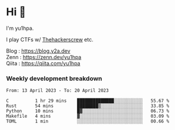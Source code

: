 # Hi 👋

I'm yu1hpa.

I play CTFs w/ [Thehackerscrew](https://www.thehackerscrew.team/) etc.

Blog : https://blog.y2a.dev  
Zenn : https://zenn.dev/yu1hpa  
Qiita : https://qiita.com/yu1hpa  

### Weekly development breakdown

<!--START_SECTION:waka-->

```text
From: 13 April 2023 - To: 20 April 2023

C          1 hr 29 mins    ██████████████░░░░░░░░░░░   55.67 %
Rust       54 mins         ████████▒░░░░░░░░░░░░░░░░   33.85 %
Python     10 mins         █▓░░░░░░░░░░░░░░░░░░░░░░░   06.73 %
Makefile   4 mins          ▓░░░░░░░░░░░░░░░░░░░░░░░░   03.09 %
TOML       1 min           ░░░░░░░░░░░░░░░░░░░░░░░░░   00.66 %
```

<!--END_SECTION:waka-->

